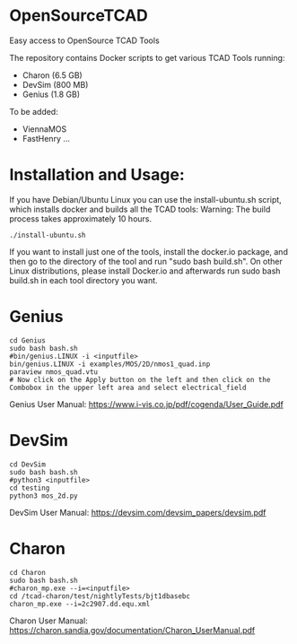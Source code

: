 # OpenSourceTCAD
Easy access to OpenSource TCAD Tools

The repository contains Docker scripts to get various TCAD Tools running:
* Charon  (6.5 GB)
* DevSim  (800 MB)
* Genius  (1.8 GB)

To be added:
* ViennaMOS
* FastHenry
...

# Installation and Usage:

If you have Debian/Ubuntu Linux you can use the install-ubuntu.sh script, which installs docker and builds all the TCAD tools:
Warning: The build process takes approximately 10 hours.

    ./install-ubuntu.sh

If you want to install just one of the tools, install the docker.io package, and then go to the directory of the tool and run "sudo bash build.sh".
On other Linux distributions, please install Docker.io and afterwards run sudo bash build.sh in each tool directory you want.



# Genius

    cd Genius
    sudo bash bash.sh
    #bin/genius.LINUX -i <inputfile>
    bin/genius.LINUX -i examples/MOS/2D/nmos1_quad.inp 
    paraview nmos_quad.vtu
    # Now click on the Apply button on the left and then click on the Combobox in the upper left area and select electrical_field
Genius User Manual: https://www.i-vis.co.jp/pdf/cogenda/User_Guide.pdf

# DevSim

    cd DevSim
    sudo bash bash.sh
    #python3 <inputfile>
    cd testing
    python3 mos_2d.py
DevSim User Manual: https://devsim.com/devsim_papers/devsim.pdf

# Charon 
    cd Charon
    sudo bash bash.sh
    #charon_mp.exe --i=<inputfile>
    cd /tcad-charon/test/nightlyTests/bjt1dbasebc
    charon_mp.exe --i=2c2907.dd.equ.xml

Charon User Manual: https://charon.sandia.gov/documentation/Charon_UserManual.pdf
